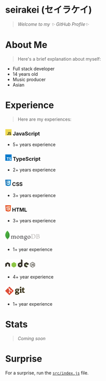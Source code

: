 # seirakei (セイラケイ) 

> *Welcome to my ✨ GitHub Profile✨*

<!-- "About Me" section -->
# About Me

> Here's a brief explanation about myself:

* Full stack developer
* 14 years old
* Music producer
* Asian

<!-- "Experience" section -->
# Experience

> Here are my experiences:

### <img src="./assets/Logo/Language/JavaScript.svg" height="20px" /> JavaScript
* 5+ years experience

### <img src="./assets/Logo/Language/TypeScript.svg" height="20px" /> TypeScript
* 2+ years experience

### <img src="./assets/Logo/Language/CSS.svg" height="20px" /> CSS
* 3+ years experience

### <img src="./assets/Logo/Language/HTML.svg" height="20px" /> HTML
* 3+ years experience

### <img src="./assets/Logo/Database/MongoDB.svg" height="31" />
* 1+ year experience

### <img src="./assets/Logo/Other/NodeJS.svg" height="26" />
* 4+ year experience

### <img src="./assets/Logo/Other/Git.svg" height="26" />
* 1+ year experience

# Stats
> *Coming soon*

<!-- "Surprise" section -->
# Surprise

For a surprise, run the [`src/index.js`](./src/index.js) file.